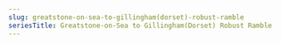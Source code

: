 ```yaml
---
slug: greatstone-on-sea-to-gillingham(dorset)-robust-ramble
seriesTitle: Greatstone-on-Sea to Gillingham(Dorset) Robust Ramble
---
```


